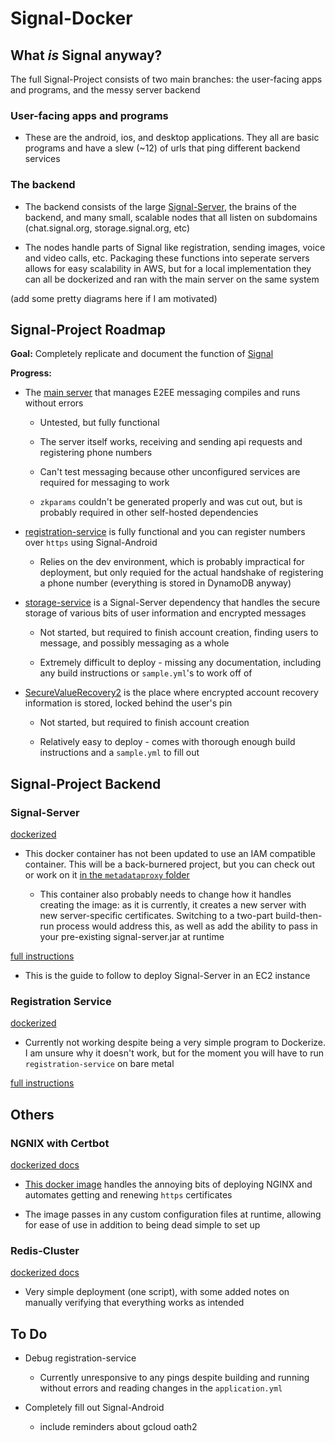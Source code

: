 # Signal-Docker

## What *is* Signal anyway?

The full Signal-Project consists of two main branches: the user-facing apps and programs, and the messy server backend

### User-facing apps and programs

- These are the android, ios, and desktop applications. They all are basic programs and have a slew (~12) of urls that ping different backend services

### The backend

- The backend consists of the large [Signal-Server](https://github.com/JJTofflemire/Signal-Server), the brains of the backend, and many small, scalable nodes that all listen on subdomains (chat.signal.org, storage.signal.org, etc)

- The nodes handle parts of Signal like registration, sending images, voice and video calls, etc. Packaging these functions into seperate servers allows for easy scalability in AWS, but for a local implementation they can all be dockerized and ran with the main server on the same system

(add some pretty diagrams here if I am motivated)

## Signal-Project Roadmap

**Goal:** Completely replicate and document the function of [Signal](https://signal.org/)

**Progress:**

- The [main server](https://github.com/JJTofflemire/Signal-Server) that manages E2EE messaging compiles and runs without errors
  
  - Untested, but fully functional
  
  - The server itself works, receiving and sending api requests and registering phone numbers
  
  - Can't test messaging because other unconfigured services are required for messaging to work
  
  - `zkparams` couldn't be generated properly and was cut out, but is probably required in other self-hosted dependencies
  
- [registration-service](https://github.com/JJTofflemire/registration-service) is fully functional and you can register numbers over `https` using Signal-Android

  - Relies on the dev environment, which is probably impractical for deployment, but only requied for the actual handshake of registering a phone number (everything is stored in DynamoDB anyway)

- [storage-service](https://github.com/signalapp/storage-service) is a Signal-Server dependency that handles the secure storage of various bits of user information and encrypted messages

  - Not started, but required to finish account creation, finding users to message, and possibly messaging as a whole
  
  - Extremely difficult to deploy - missing any documentation, including any build instructions or `sample.yml`'s to work off of

- [SecureValueRecovery2](https://github.com/signalapp/SecureValueRecovery2) is the place where encrypted account recovery information is stored, locked behind the user's pin

  - Not started, but required to finish account creation
  
  - Relatively easy to deploy - comes with thorough enough build instructions and a `sample.yml` to fill out

## Signal-Project Backend

### Signal-Server

[dockerized](Signal-Server)

- This docker container has not been updated to use an IAM compatible container. This will be a back-burnered project, but you can check out or work on it [in the `metadataproxy` folder](metadataproxy/README.md)

  - This container also probably needs to change how it handles creating the image: as it is currently, it creates a new server with new server-specific certificates. Switching to a two-part build-then-run process would address this, as well as add the ability to pass in your pre-existing signal-server.jar at runtime

[full instructions](https://github.com/JJTofflemire/Signal-Server)

- This is the guide to follow to deploy Signal-Server in an EC2 instance

### Registration Service

[dockerized](registration-service)

- Currently not working despite being a very simple program to Dockerize. I am unsure why it doesn't work, but for the moment you will have to run `registration-service` on bare metal

[full instructions](https://github.com/JJTofflemire/registration-service)

## Others

### NGNIX with Certbot

[dockerized docs](nginx-certbot)

- [This docker image](https://github.com/JonasAlfredsson/docker-nginx-certbot/tree/master) handles the annoying bits of deploying NGINX and automates getting and renewing `https` certificates

- The image passes in any custom configuration files at runtime, allowing for ease of use in addition to being dead simple to set up

### Redis-Cluster

[dockerized docs](redis-cluster)

- Very simple deployment (one script), with some added notes on manually verifying that everything works as intended

## To Do

- Debug registration-service

  - Currently unresponsive to any pings despite building and running without errors and reading changes in the `application.yml`

- Completely fill out Signal-Android
  - include reminders about gcloud oath2
